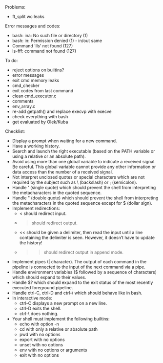 Problems:
-	ft_split wc leaks

Error messages and codes:
-	bash: ina: No such file or directory (1)
-	bash: in: Permission denied (1) - in/out same
-	Command 'lls' not found (127)
-	ls-fff: command not found (127)

To do:
-	reject options on builtins?
-	error messages
-	exit cmd memory leaks
-	cmd_checker
-	exit codes from last command
-	clean cmd_executor.c
-	comments
-	env_array.c
-	re-add getpath() and replace execvp with execve
-	check everything with bash
-	get evaluated by Olek/Kuba

Checklist:
+	Display a prompt when waiting for a new command.
+	Have a working history.
+	Search and launch the right executable (based on the PATH variable or using a relative or an absolute path).
+	Avoid using more than one global variable to indicate a received signal.
	Be careful. This global variable cannot provide any other information or data access than the number of a received signal.
+	Not interpret unclosed quotes or special characters which are not required by the subject such as \ (backslash) or ; (semicolon).
+	Handle ' (single quote) which should prevent the shell from interpreting the metacharacters in the quoted sequence.
+	Handle " (double quote) which should prevent the shell from interpreting the metacharacters in the quoted sequence except for $ (dollar sign).
+	Implement redirections:
	+	< should redirect input.
	+	> should redirect output.
	+	<< should be given a delimiter, then read the input until a line containing the	delimiter is seen. However, it doesn’t have to update the history!
	+	>> should redirect output in append mode.
+	Implement pipes (| character). The output of each command in the pipeline is connected to the input of the next command via a pipe.
+	Handle environment variables ($ followed by a sequence of characters) which should expand to their values.
+	Handle $? which should expand to the exit status of the most recently executed foreground pipeline.
+	Handle ctrl-C, ctrl-D and ctrl-\ which should behave like in bash.
+	In interactive mode:
	+	ctrl-C displays a new prompt on a new line.
	+	ctrl-D exits the shell.
	+	ctrl-\ does nothing.
+	Your shell must implement the following builtins:
	+	echo with option -n
	+	cd with only a relative or absolute path
	+	pwd with no options
	+	export with no options
	+	unset with no options
	+	env with no options or arguments
	+	exit with no options
